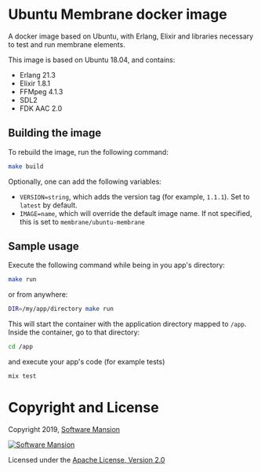 # Ubuntu Membrane docker image

A docker image based on Ubuntu, with Erlang, Elixir and libraries necessary to test and run membrane elements.

This image is based on Ubuntu 18.04, and contains:
- Erlang 21.3
- Elixir 1.8.1
- FFMpeg 4.1.3
- SDL2
- FDK AAC 2.0

## Building the image
To rebuild the image, run the following command:

```sh
make build
```

Optionally, one can add the following variables:
* `VERSION=string`, which adds the version tag (for example, `1.1.1`). Set to `latest` by default.
* `IMAGE=name`, which will override the default image name. If not specified, this is set to `membrane/ubuntu-membrane`

## Sample usage

Execute the following command while being in you app's directory:

```sh
make run
```

or from anywhere:

```sh
DIR=/my/app/directory make run
```

This will start the container with the application directory mapped to `/app`. Inside the container, go to that directory:

```sh
cd /app
```

and execute your app's code (for example tests)
```sh
mix test
```

# Copyright and License

Copyright 2019, [Software Mansion](https://swmansion.com/?utm_source=git&utm_medium=readme&utm_campaign=elixir-fdk-aac-docker)

[![Software Mansion](https://membraneframework.github.io/static/logo/swm_logo_readme.png)](https://swmansion.com/?utm_source=git&utm_medium=readme&utm_campaign=elixir-fdk-aac-docker)

Licensed under the [Apache License, Version 2.0](LICENSE)
